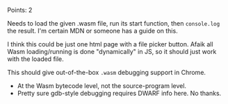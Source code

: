 Points: 2

Needs to load the given .wasm file, run its start function, then `console.log` the result.
I'm certain MDN or someone has a guide on this.

I think this could be just one html page with a file picker button.
Afaik all Wasm loading/running is done "dynamically" in JS, so it should just work with the loaded file.

This should give out-of-the-box `.wasm` debugging support in Chrome.
- At the Wasm bytecode level, not the source-program level.
- Pretty sure gdb-style debugging requires DWARF info here. No thanks.
